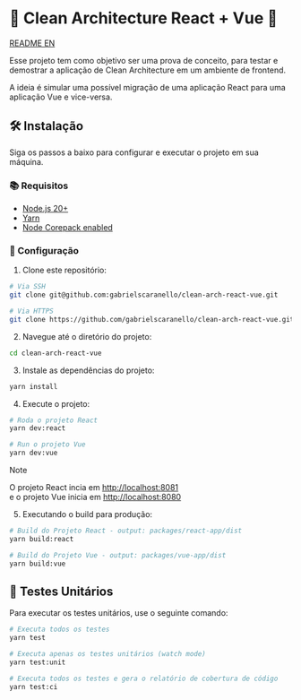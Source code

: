 # 🧹 Clean Architecture React + Vue 🚀

[README EN](README.md)

Esse projeto tem como objetivo ser uma prova de conceito, para testar e demostrar a aplicação de Clean Architecture em um ambiente de frontend.

A ideia é simular uma possível migração de uma aplicação React para uma aplicação Vue e vice-versa.

## 🛠️ Instalação

Siga os passos a baixo para configurar e executar o projeto em sua máquina.

### 📚 Requisitos

- [Node.js 20+](https://nodejs.org/)
- [Yarn](https://yarnpkg.com/getting-started/install)
- [Node Corepack enabled](https://github.com/nodejs/corepack#readme)

### 🚀 Configuração

1. Clone este repositório:

```bash
# Via SSH
git clone git@github.com:gabrielscaranello/clean-arch-react-vue.git

# Via HTTPS
git clone https://github.com/gabrielscaranello/clean-arch-react-vue.git
```

2. Navegue até o diretório do projeto:

```bash
cd clean-arch-react-vue
```

3. Instale as dependências do projeto:

```bash
yarn install
```

4. Execute o projeto:

```bash
# Roda o projeto React
yarn dev:react

# Run o projeto Vue
yarn dev:vue
```

> [!NOTE]  
> O projeto React incia em [http://localhost:8081](http://localhost:8081)  
> e o projeto Vue inicia em [http://localhost:8080](http://localhost:8080)

5. Executando o build para produção:

```bash
# Build do Projeto React - output: packages/react-app/dist
yarn build:react

# Build do Projeto Vue - output: packages/vue-app/dist
yarn build:vue
```

## 🧪 Testes Unitários

Para executar os testes unitários, use o seguinte comando:

```bash
# Executa todos os testes
yarn test

# Executa apenas os testes unitários (watch mode)
yarn test:unit

# Executa todos os testes e gera o relatório de cobertura de código
yarn test:ci
```
